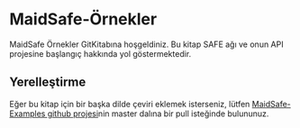 # MaidSafe-Örnekler

MaidSafe Örnekler GitKitabına hoşgeldiniz. Bu kitap SAFE ağı ve onun API projesine başlangıç hakkında yol göstermektedir.

## Yerelleştirme

Eğer bu kitap için bir başka dilde çeviri eklemek isterseniz, lütfen [MaidSafe-Examples github projesi](https://github.com/maidsafe/maidsafe-examples/)nin master dalına bir pull isteğinde bulununuz.
